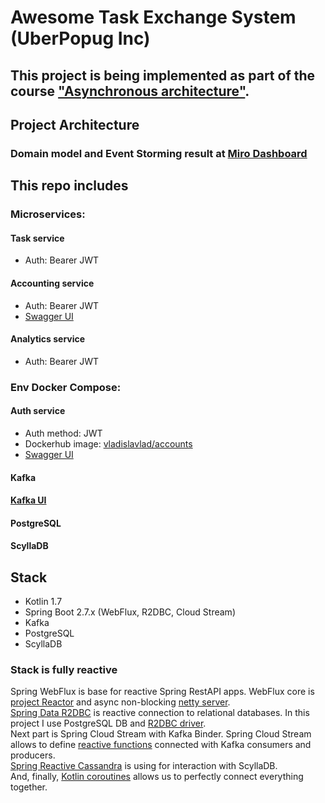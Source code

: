 # Awesome Task Exchange System (UberPopug Inc) 


## This project is being implemented as part of the course ["Asynchronous architecture"](https://education.borshev.com/architecture).

## Project Architecture
### Domain model and Event Storming result at [Miro Dashboard](https://miro.com/app/board/uXjVPMJI1FE=/?share_link_id=487431509477)


## This repo includes 

### Microservices:
#### Task service
* Auth: Bearer JWT
#### Accounting service 
* Auth: Bearer JWT
* [Swagger UI](http://localhost:8082/swagger-ui.html)
#### Analytics service
* Auth: Bearer JWT

### Env Docker Compose:
#### Auth service
* Auth method: JWT
* Dockerhub image: [vladislavlad/accounts](https://hub.docker.com/repository/docker/vladislavlad/accounts)
* [Swagger UI](http://localhost:8080/swagger-ui.html)
#### Kafka
#### [Kafka UI](http://localhost:8090)
#### PostgreSQL
#### ScyllaDB


## Stack
* Kotlin 1.7
* Spring Boot 2.7.x (WebFlux, R2DBC, Cloud Stream)
* Kafka
* PostgreSQL
* ScyllaDB

### Stack is fully reactive
Spring WebFlux is base for reactive Spring RestAPI apps. WebFlux core is [project Reactor](https://github.com/reactor/reactor-core) and async non-blocking [netty server](https://github.com/netty/netty).<br> 
[Spring Data R2DBC](https://github.com/spring-projects/spring-data-r2dbc) is reactive connection to relational databases. In this project I use PostgreSQL DB and [R2DBC driver](https://github.com/pgjdbc/r2dbc-postgresql).<br>
Next part is Spring Cloud Stream with Kafka Binder. Spring Cloud Stream allows to define [reactive functions](https://cloud.spring.io/spring-cloud-stream/spring-cloud-stream.html#_reactive_functions_support) connected with Kafka consumers and producers.<br> 
[Spring Reactive Cassandra](https://github.com/spring-projects/spring-data-cassandra/blob/main/src/main/asciidoc/reference/reactive-cassandra.adoc) is using for interaction with ScyllaDB.<br> 
And, finally, [Kotlin coroutines](https://github.com/Kotlin/kotlinx.coroutines/blob/master/reactive/kotlinx-coroutines-reactor/README.md) allows us to perfectly connect everything together.
